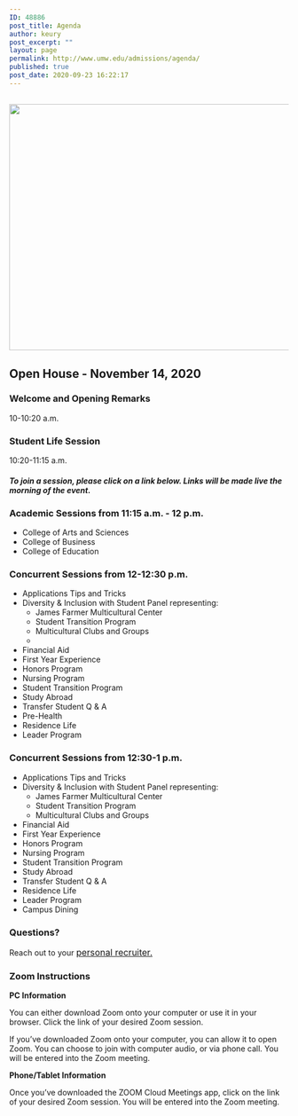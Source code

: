 ```yaml
---
ID: 48886
post_title: Agenda
author: keury
post_excerpt: ""
layout: page
permalink: http://www.umw.edu/admissions/agenda/
published: true
post_date: 2020-09-23 16:22:17
---
```

<h2><img class="aligncenter size-page-feature wp-image-48887" src="http://www.umw.edu/admissions/wp-content/uploads/sites/6/2020/09/Lee-Hall-Sept-2020-1140x460.jpg" alt="" width="1100" height="444" /></h2>
<h2>Open House - November 14, 2020</h2>
<h3><strong>Welcome and Opening Remarks
</strong></h3>
10-10:20 a.m.
<h3><strong>Student Life Session
</strong></h3>
10:20-11:15 a.m.
<h4><em>To join a session, please click on a link below. Links will be made live the morning of the event.  </em></h4>
<h3><strong>Academic Sessions from 11:15 a.m. - 12 p.m.</strong></h3>
<ul>
 	<li>College of Arts and Sciences</li>
 	<li>College of Business</li>
 	<li>College of Education</li>
</ul>
<h3><strong>Concurrent Sessions from 12-12:30 p.m.</strong></h3>
<ul>
 	<li>Applications Tips and Tricks</li>
 	<li>Diversity &amp; Inclusion with Student Panel representing:
<ul>
 	<li>James Farmer Multicultural Center</li>
 	<li>Student Transition Program</li>
 	<li>Multicultural Clubs and Groups</li>
 	<li>
<div></div></li>
</ul>
</li>
 	<li>Financial Aid</li>
 	<li>First Year Experience</li>
 	<li>Honors Program</li>
 	<li>Nursing Program</li>
 	<li>Student Transition Program</li>
 	<li>Study Abroad</li>
 	<li>Transfer Student Q &amp; A</li>
 	<li>Pre-Health</li>
 	<li>Residence Life</li>
 	<li>Leader Program</li>
</ul>
<h3><strong>Concurrent Sessions from 12:30-1 p.m.</strong></h3>
<ul>
 	<li>Applications Tips and Tricks</li>
 	<li>Diversity &amp; Inclusion with Student Panel representing:
<ul>
 	<li>James Farmer Multicultural Center</li>
 	<li>Student Transition Program</li>
 	<li>Multicultural Clubs and Groups</li>
</ul>
</li>
 	<li>Financial Aid</li>
 	<li>First Year Experience</li>
 	<li>Honors Program</li>
 	<li>Nursing Program</li>
 	<li>Student Transition Program</li>
 	<li>Study Abroad</li>
 	<li>Transfer Student Q &amp; A</li>
 	<li>Residence Life</li>
 	<li>Leader Program</li>
 	<li>Campus Dining</li>
</ul>
<h3>Questions?</h3>
Reach out to your <a style="font-size: 16px" href="https://www.umw.edu/admissions/meet-us/">personal recruiter.</a>
<h3>Zoom Instructions</h3>
<strong>PC Information</strong>

You can either download Zoom onto your computer or use it in your browser. Click the link of your desired Zoom session.

If you’ve downloaded Zoom onto your computer, you can allow it to open Zoom. You can choose to join with computer audio, or via phone call. You will be entered into the Zoom meeting.

<strong>Phone/Tablet Information</strong>

Once you’ve downloaded the ZOOM Cloud Meetings app, click on the link of your desired Zoom session. You will be entered into the Zoom meeting.